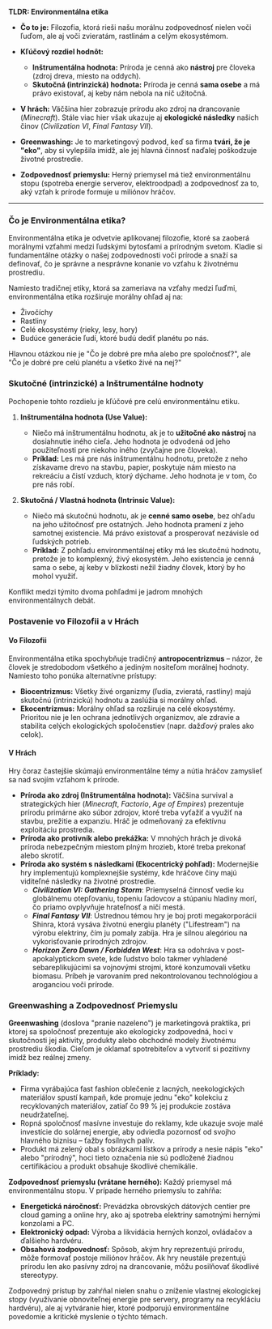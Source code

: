 **TLDR: Environmentálna etika**

- **Čo to je:** Filozofia, ktorá rieši našu morálnu zodpovednosť nielen voči ľuďom, ale aj voči zvieratám, rastlinám a celým ekosystémom.
    
- **Kľúčový rozdiel hodnôt:**
    - **Inštrumentálna hodnota:** Príroda je cenná ako **nástroj** pre človeka (zdroj dreva, miesto na oddych).
    - **Skutočná (intrinzická) hodnota:** Príroda je cenná **sama osebe** a má právo existovať, aj keby nám nebola na nič užitočná.
    
- **V hrách:** Väčšina hier zobrazuje prírodu ako zdroj na drancovanie (_Minecraft_). Stále viac hier však ukazuje aj **ekologické následky** našich činov (_Civilization VI_, _Final Fantasy VII_).
    
- **Greenwashing:** Je to marketingový podvod, keď sa firma **tvári, že je "eko"**, aby si vylepšila imidž, ale jej hlavná činnosť naďalej poškodzuje životné prostredie.
    
- **Zodpovednosť priemyslu:** Herný priemysel má tiež environmentálnu stopu (spotreba energie serverov, elektroodpad) a zodpovednosť za to, aký vzťah k prírode formuje u miliónov hráčov.

---

### **Čo je Environmentálna etika?**

Environmentálna etika je odvetvie aplikovanej filozofie, ktoré sa zaoberá morálnymi vzťahmi medzi ľudskými bytosťami a prírodným svetom. Kladie si fundamentálne otázky o našej zodpovednosti voči prírode a snaží sa definovať, čo je správne a nesprávne konanie vo vzťahu k životnému prostrediu.

Namiesto tradičnej etiky, ktorá sa zameriava na vzťahy medzi ľuďmi, environmentálna etika rozširuje morálny ohľad aj na:

- Živočíchy
- Rastliny
- Celé ekosystémy (rieky, lesy, hory)
- Budúce generácie ľudí, ktoré budú dediť planétu po nás.

Hlavnou otázkou nie je "Čo je dobré pre mňa alebo pre spoločnosť?", ale "Čo je dobré pre celú planétu a všetko živé na nej?"

### **Skutočné (intrinzické) a Inštrumentálne hodnoty**

Pochopenie tohto rozdielu je kľúčové pre celú environmentálnu etiku.

1. **Inštrumentálna hodnota (Use Value):**
    
    - Niečo má inštrumentálnu hodnotu, ak je to **užitočné ako nástroj** na dosiahnutie iného cieľa. Jeho hodnota je odvodená od jeho použiteľnosti pre niekoho iného (zvyčajne pre človeka).
    - **Príklad:** Les má pre nás inštrumentálnu hodnotu, pretože z neho získavame drevo na stavbu, papier, poskytuje nám miesto na rekreáciu a čistí vzduch, ktorý dýchame. Jeho hodnota je v tom, čo pre nás robí.
2. **Skutočná / Vlastná hodnota (Intrinsic Value):**
    
    - Niečo má skutočnú hodnotu, ak je **cenné samo osebe**, bez ohľadu na jeho užitočnosť pre ostatných. Jeho hodnota pramení z jeho samotnej existencie. Má právo existovať a prosperovať nezávisle od ľudských potrieb.
    - **Príklad:** Z pohľadu environmentálnej etiky má les skutočnú hodnotu, pretože je to komplexný, živý ekosystém. Jeho existencia je cenná sama o sebe, aj keby v blízkosti nežil žiadny človek, ktorý by ho mohol využiť.

Konflikt medzi týmito dvoma pohľadmi je jadrom mnohých environmentálnych debát.

### **Postavenie vo Filozofii a v Hrách**

#### **Vo Filozofii**

Environmentálna etika spochybňuje tradičný **antropocentrizmus** – názor, že človek je stredobodom všetkého a jediným nositeľom morálnej hodnoty. Namiesto toho ponúka alternatívne prístupy:

- **Biocentrizmus:** Všetky živé organizmy (ľudia, zvieratá, rastliny) majú skutočnú (intrinzickú) hodnotu a zaslúžia si morálny ohľad.
- **Ekocentrizmus:** Morálny ohľad sa rozširuje na celé ekosystémy. Prioritou nie je len ochrana jednotlivých organizmov, ale zdravie a stabilita celých ekologických spoločenstiev (napr. dažďový prales ako celok).

#### **V Hrách**

Hry čoraz častejšie skúmajú environmentálne témy a nútia hráčov zamyslieť sa nad svojím vzťahom k prírode.

- **Príroda ako zdroj (Inštrumentálna hodnota):** Väčšina survival a strategických hier (_Minecraft_, _Factorio_, _Age of Empires_) prezentuje prírodu primárne ako súbor zdrojov, ktoré treba vyťažiť a využiť na stavbu, prežitie a expanziu. Hráč je odmeňovaný za efektívnu exploitáciu prostredia.
- **Príroda ako protivník alebo prekážka:** V mnohých hrách je divoká príroda nebezpečným miestom plným hrozieb, ktoré treba prekonať alebo skrotiť.
- **Príroda ako systém s následkami (Ekocentrický pohľad):** Modernejšie hry implementujú komplexnejšie systémy, kde hráčove činy majú viditeľné následky na životné prostredie.
    - _**Civilization VI: Gathering Storm**_: Priemyselná činnosť vedie ku globálnemu otepľovaniu, topeniu ľadovcov a stúpaniu hladiny morí, čo priamo ovplyvňuje hrateľnosť a ničí mestá.
    - _**Final Fantasy VII**_: Ústrednou témou hry je boj proti megakorporácii Shinra, ktorá vysáva životnú energiu planéty ("Lifestream") na výrobu elektriny, čím ju pomaly zabíja. Hra je silnou alegóriou na vykorisťovanie prírodných zdrojov.
    - _**Horizon Zero Dawn / Forbidden West**_: Hra sa odohráva v post-apokalyptickom svete, kde ľudstvo bolo takmer vyhladené sebareplikujúcimi sa vojnovými strojmi, ktoré konzumovali všetku biomasu. Príbeh je varovaním pred nekontrolovanou technológiou a aroganciou voči prírode.

### **Greenwashing a Zodpovednosť Priemyslu**

**Greenwashing** (doslova "pranie nazeleno") je marketingová praktika, pri ktorej sa spoločnosť prezentuje ako ekologicky zodpovedná, hoci v skutočnosti jej aktivity, produkty alebo obchodné modely životnému prostrediu škodia. Cieľom je oklamať spotrebiteľov a vytvoriť si pozitívny imidž bez reálnej zmeny.

**Príklady:**

- Firma vyrábajúca fast fashion oblečenie z lacných, neekologických materiálov spustí kampaň, kde promuje jednu "eko" kolekciu z recyklovaných materiálov, zatiaľ čo 99 % jej produkcie zostáva neudržateľnej.
- Ropná spoločnosť masívne investuje do reklamy, kde ukazuje svoje malé investície do solárnej energie, aby odviedla pozornosť od svojho hlavného biznisu – ťažby fosílnych palív.
- Produkt má zelený obal s obrázkami lístkov a prírody a nesie nápis "eko" alebo "prírodný", hoci tieto označenia nie sú podložené žiadnou certifikáciou a produkt obsahuje škodlivé chemikálie.

**Zodpovednosť priemyslu (vrátane herného):** Každý priemysel má environmentálnu stopu. V prípade herného priemyslu to zahŕňa:

- **Energetická náročnosť:** Prevádzka obrovských dátových centier pre cloud gaming a online hry, ako aj spotreba elektriny samotnými hernými konzolami a PC.
- **Elektronický odpad:** Výroba a likvidácia herných konzol, ovládačov a ďalšieho hardvéru.
- **Obsahová zodpovednosť:** Spôsob, akým hry reprezentujú prírodu, môže formovať postoje miliónov hráčov. Ak hry neustále prezentujú prírodu len ako pasívny zdroj na drancovanie, môžu posilňovať škodlivé stereotypy.

Zodpovedný prístup by zahŕňal nielen snahu o zníženie vlastnej ekologickej stopy (využívanie obnoviteľnej energie pre servery, programy na recykláciu hardvéru), ale aj vytváranie hier, ktoré podporujú environmentálne povedomie a kritické myslenie o týchto témach.